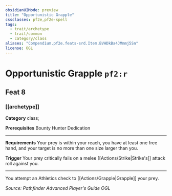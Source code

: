 ```yaml
---
obsidianUIMode: preview
title: "Opportunistic Grapple"
cssclasses: pf2e,pf2e-spell
tags:
  - trait/archetype
  - trait/common
  - category/class
aliases: "Compendium.pf2e.feats-srd.Item.BVHDkBa4JMmmj5Sn"
license: OGL
---
```

# Opportunistic Grapple `pf2:r`
## Feat 8
### [[archetype]]

**Category** class; 



**Prerequisites** Bounty Hunter Dedication
* * *
**Requirements** Your prey is within your reach, you have at least one free hand, and your target is no more than one size larger than you.

**Trigger** Your prey critically fails on a melee [[Actions/Strike|Strike's]] attack roll against you.

* * *

You attempt an Athletics check to [[Actions/Grapple|Grapple]] your prey.

*Source: Pathfinder Advanced Player's Guide*
*OGL*